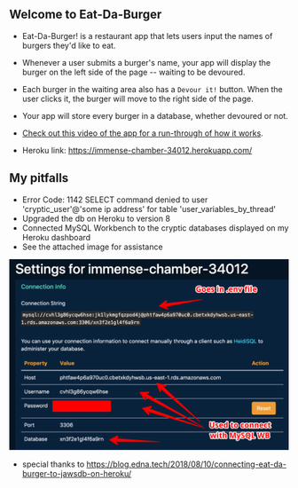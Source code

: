 ## Welcome to Eat-Da-Burger

* Eat-Da-Burger! is a restaurant app that lets users input the names of burgers they'd like to eat.

* Whenever a user submits a burger's name, your app will display the burger on the left side of the page -- waiting to be devoured.

* Each burger in the waiting area also has a `Devour it!` button. When the user clicks it, the burger will move to the right side of the page.

* Your app will store every burger in a database, whether devoured or not.

* [Check out this video of the app for a run-through of how it works](https://youtu.be/msvdn95x9OM).

* Heroku link: https://immense-chamber-34012.herokuapp.com/

## My pitfalls
- Error Code: 1142 SELECT command denied to user 'cryptic_user'@'some ip address' for table 'user_variables_by_thread'
- Upgraded the db on Heroku to version 8
- Connected MySQL Workbench to the cryptic databases displayed on my Heroku dashboard
- See the attached image for assistance

![JAWSDB Help Image](./JawsDB-troubleshooting.png)
- special thanks to https://blog.edna.tech/2018/08/10/connecting-eat-da-burger-to-jawsdb-on-heroku/